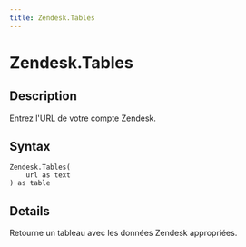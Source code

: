 ```yaml
---
title: Zendesk.Tables
---
```


# Zendesk.Tables


## Description

Entrez l&#39;URL de votre compte Zendesk.


## Syntax

```powerquery
Zendesk.Tables(
    url as text
) as table
```


## Details

Retourne un tableau avec les données Zendesk appropriées.



